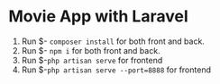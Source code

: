 # Movie App with Laravel

1. Run $- `composer install` for both front and back.
2. Run $- `npm i` for both front and back.
3. Run $-`php artisan serve` for frontend
4. Run $-`php artisan serve --port=8888` for frontend



